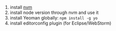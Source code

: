 1. install [nvm](https://github.com/creationix/nvm)
2. install node version through nvm and use it
3. install Yeoman globally: ```npm install -g yo```
4. install editorconfig plugin (for Eclipse/WebStorm)
